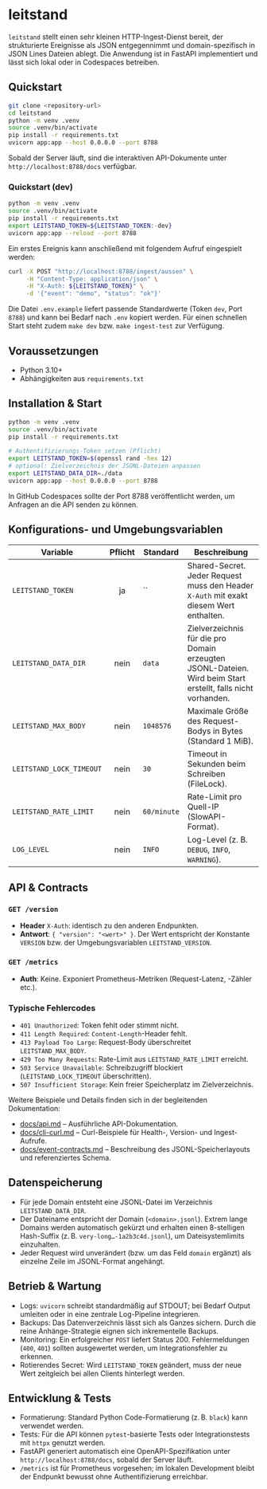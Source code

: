 # leitstand

`leitstand` stellt einen sehr kleinen HTTP-Ingest-Dienst bereit, der strukturierte Ereignisse
als JSON entgegennimmt und domain-spezifisch in JSON Lines Dateien ablegt. Die Anwendung ist in
FastAPI implementiert und lässt sich lokal oder in Codespaces betreiben.

## Quickstart
```bash
git clone <repository-url>
cd leitstand
python -m venv .venv
source .venv/bin/activate
pip install -r requirements.txt
uvicorn app:app --host 0.0.0.0 --port 8788
```

Sobald der Server läuft, sind die interaktiven API-Dokumente unter
`http://localhost:8788/docs` verfügbar.

### Quickstart (dev)
```bash
python -m venv .venv
source .venv/bin/activate
pip install -r requirements.txt
export LEITSTAND_TOKEN=${LEITSTAND_TOKEN:-dev}
uvicorn app:app --reload --port 8788
```

Ein erstes Ereignis kann anschließend mit folgendem Aufruf eingespielt werden:

```bash
curl -X POST "http://localhost:8788/ingest/aussen" \
     -H "Content-Type: application/json" \
     -H "X-Auth: ${LEITSTAND_TOKEN}" \
     -d '{"event": "demo", "status": "ok"}'
```

Die Datei `.env.example` liefert passende Standardwerte (Token `dev`, Port `8788`) und kann bei Bedarf nach `.env` kopiert werden. Für einen schnellen Start steht zudem `make dev` bzw. `make ingest-test` zur Verfügung.

## Voraussetzungen
* Python 3.10+
* Abhängigkeiten aus `requirements.txt`

## Installation & Start
```bash
python -m venv .venv
source .venv/bin/activate
pip install -r requirements.txt

# Authentifizierungs-Token setzen (Pflicht)
export LEITSTAND_TOKEN=$(openssl rand -hex 12)
# optional: Zielverzeichnis der JSONL-Dateien anpassen
export LEITSTAND_DATA_DIR=./data
uvicorn app:app --host 0.0.0.0 --port 8788
```

In GitHub Codespaces sollte der Port 8788 veröffentlicht werden, um Anfragen an die API senden zu können.

## Konfigurations- und Umgebungsvariablen
| Variable               | Pflicht | Standard | Beschreibung |
|------------------------|:-------:|----------|--------------|
| `LEITSTAND_TOKEN`      |  ja     | ``       | Shared-Secret. Jeder Request muss den Header `X-Auth` mit exakt diesem Wert enthalten. |
| `LEITSTAND_DATA_DIR`   | nein    | `data`   | Zielverzeichnis für die pro Domain erzeugten JSONL-Dateien. Wird beim Start erstellt, falls nicht vorhanden. |
| `LEITSTAND_MAX_BODY`   | nein    | `1048576`| Maximale Größe des Request-Bodys in Bytes (Standard 1&nbsp;MiB). |
| `LEITSTAND_LOCK_TIMEOUT`| nein   | `30`     | Timeout in Sekunden beim Schreiben (FileLock). |
| `LEITSTAND_RATE_LIMIT` | nein    | `60/minute` | Rate-Limit pro Quell-IP (SlowAPI-Format). |
| `LOG_LEVEL`            | nein    | `INFO`   | Log-Level (z. B. `DEBUG`, `INFO`, `WARNING`). |

## API & Contracts

### `GET /version`
* **Header** `X-Auth`: identisch zu den anderen Endpunkten.
* **Antwort**: `{ "version": "<wert>" }`. Der Wert entspricht der Konstante `VERSION` bzw. der Umgebungsvariablen `LEITSTAND_VERSION`.

### `GET /metrics`
* **Auth**: Keine. Exponiert Prometheus-Metriken (Request-Latenz, -Zähler etc.).

### Typische Fehlercodes
* `401 Unauthorized`: Token fehlt oder stimmt nicht.
* `411 Length Required`: `Content-Length`-Header fehlt.
* `413 Payload Too Large`: Request-Body überschreitet `LEITSTAND_MAX_BODY`.
* `429 Too Many Requests`: Rate-Limit aus `LEITSTAND_RATE_LIMIT` erreicht.
* `503 Service Unavailable`: Schreibzugriff blockiert (`LEITSTAND_LOCK_TIMEOUT` überschritten).
* `507 Insufficient Storage`: Kein freier Speicherplatz im Zielverzeichnis.

Weitere Beispiele und Details finden sich in der begleitenden Dokumentation:

* [docs/api.md](docs/api.md) – Ausführliche API-Dokumentation.
* [docs/cli-curl.md](docs/cli-curl.md) – Curl-Beispiele für Health-, Version- und Ingest-Aufrufe.
* [docs/event-contracts.md](docs/event-contracts.md) – Beschreibung des JSONL-Speicherlayouts und referenziertes Schema.

## Datenspeicherung
* Für jede Domain entsteht eine JSONL-Datei im Verzeichnis `LEITSTAND_DATA_DIR`.
* Der Dateiname entspricht der Domain (`<domain>.jsonl`). Extrem lange Domains werden automatisch gekürzt und erhalten einen 8-stelligen Hash-Suffix (z. B. `very-long…-1a2b3c4d.jsonl`), um Dateisystemlimits einzuhalten.
* Jeder Request wird unverändert (bzw. um das Feld `domain` ergänzt) als einzelne Zeile im JSONL-Format angehängt.

## Betrieb & Wartung
* Logs: `uvicorn` schreibt standardmäßig auf STDOUT; bei Bedarf Output umleiten oder in eine zentrale Log-Pipeline integrieren.
* Backups: Das Datenverzeichnis lässt sich als Ganzes sichern. Durch die reine Anhänge-Strategie eignen sich inkrementelle Backups.
* Monitoring: Ein erfolgreicher `POST` liefert Status 200. Fehlermeldungen (`400`, `401`) sollten ausgewertet werden, um Integrationsfehler zu erkennen.
* Rotierendes Secret: Wird `LEITSTAND_TOKEN` geändert, muss der neue Wert zeitgleich bei allen Clients hinterlegt werden.

## Entwicklung & Tests
* Formatierung: Standard Python Code-Formatierung (z. B. `black`) kann verwendet werden.
* Tests: Für die API können `pytest`-basierte Tests oder Integrationstests mit `httpx` genutzt werden.
* FastAPI generiert automatisch eine OpenAPI-Spezifikation unter `http://localhost:8788/docs`, sobald der Server läuft.
* `/metrics` ist für Prometheus vorgesehen; im lokalen Development bleibt der Endpunkt bewusst ohne Authentifizierung erreichbar.
